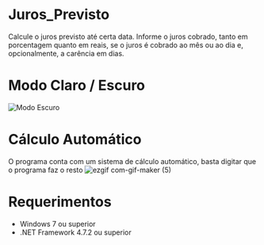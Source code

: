 # Juros_Previsto
Calcule o juros previsto até certa data. Informe o juros cobrado, tanto em porcentagem quanto em reais, se o juros é cobrado ao mês ou ao dia e, opcionalmente, a carência em dias.

# Modo Claro / Escuro
![Modo Escuro](https://user-images.githubusercontent.com/70946246/166164968-9516ee14-1cc7-4bc2-b6cc-26814c0b6900.png)

# Cálculo Automático
O programa conta com um sistema de cálculo automático, basta digitar que o programa faz o resto
![ezgif com-gif-maker (5)](https://user-images.githubusercontent.com/70946246/166165124-f623c9b9-0e54-4fe6-84ae-f4ceecbf0fb6.gif)

# Requerimentos
- Windows 7 ou superior
- .NET Framework 4.7.2 ou superior

